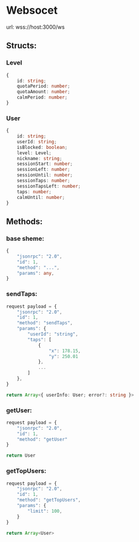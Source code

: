 # Websocet

url: wss://host:3000/ws

## Structs:

### Level 
```ts
{
    id: string;
    quotaPeriod: number;
    quotaAmount: number;
    calmPeriod: number;
}
```

### User 
```ts
{
    id: string;
    userId: string;
    isBlocked: boolean;
    level: Level;
    nickname: string;
    sessionStart: number;
    sessionLeft: number;
    sessionUntil: number;
    sessionTaps: number;
    sessionTapsLeft: number;
    taps: number;
    calmUntil: number;
}
```



## Methods:

### base sheme: 
```ts
{
    "jsonrpc": "2.0",
    "id": 1,
    "method": "...",
    "params": any,
}
```

### sendTaps: 
```ts
request payload = {
    "jsonrpc": "2.0",
    "id": 1,
    "method": "sendTaps",
    "params": {
        "userId": "string",
        "taps": [
            {
                "x": 178.15,
                "y": 250.01
            },
            ...
        ]
    },
}

return Array<{ userInfo: User; error?: string }>
```

### getUser: 
```ts
request payload = {
    "jsonrpc": "2.0",
    "id": 1,
    "method": "getUser"
}

return User
```

### getTopUsers: 
```ts
request payload = {
    "jsonrpc": "2.0",
    "id": 1,
    "method": "getTopUsers",
    "params": {
        "limit": 100,
    }
}

return Array<User>
```
